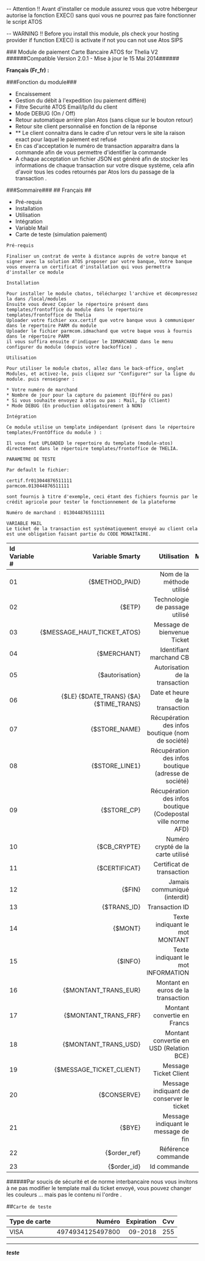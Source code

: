 ﻿-- Attention !! Avant d'installer ce module assurez vous que votre hébergeur autorise la fonction EXEC() sans quoi vous ne pourrez pas faire fonctionner le script ATOS

-- WARNING !! Before you install this module, pls check your hosting provider if function EXEC() is activate if not you can not use Atos SIPS



﻿### Module de paiement Carte Bancaire ATOS for Thelia V2
######Compatible Version 2.0.1 - Mise à jour le 15 Mai 2014######


__Français (Fr_fr) :__

###Fonction du module###

* Encaissement
* Gestion du débit à l'expedition (ou paiement différé)
* Filtre Securité ATOS Email/Ip/Id du client
* Mode DEBUG (On / Off)
* Retour automatique arrière plan Atos (sans clique sur le bouton retour)
* Retour site client personnalisé en fonction de la réponse
*  ** Le client connaitra dans le cadre d'un retour vers le site la raison exact pour laquel le paiement est refusé
* En cas d'acceptation le numéro de transaction apparaitra dans la commande afin de vous permettre d'identifier la commande
* A chaque acceptation un fichier JSON est généré afin de stocker les informations de chaque transaction sur votre disque système, cela afin d'avoir tous les codes retournés par Atos lors du passage de la transaction .


###Sommaire###
    ## Français ##

* Pré-requis
* Installation
* Utilisation
* Intégration
* Variable Mail
* Carte de teste (simulation paiement)


`Pré-requis`
```
Finaliser un contrat de vente à distance auprès de votre banque et signer avec la solution ATOS proposer par votre banque, Votre banque vous enverra un certificat d'installation qui vous permettra d'installer ce module
```

`Installation`

```
Pour installer le module cbatos, téléchargez l'archive et décompressez la dans /local/modules
Ensuite vous devez Copier le répertoire présent dans templates/frontoffice du module dans le repertoire templates/frontoffice de Thelia
Uploader votre fichier xxx.certif que votre banque vous à communiquer dans le repertoire PARM du module
Uploader le fichier parmcom.idmachand que votre baque vous à fournis dans le répertoire PARM
il vous suffira ensuite d'indiquer le IDMARCHAND dans le menu configurer du module (depuis votre backoffice) . 
```

`Utilisation`
```
Pour utiliser le module cbatos, allez dans le back-office, onglet Modules, et activez-le, puis cliquez sur "Configurer" sur la ligne du module. puis renseigner :

* Votre numéro de marchand
* Nombre de jour pour la capture du paiement (Différé ou pas)
* Si vous souhaite envoyez à atos ou pas : Mail, Ip (Client)
* Mode DEBUG (En production obligatoirement à NON)
```
`Intégration`
```
Ce module utilise un template indépendant (présent dans le répertoire templates/FrontOffice du module ) :

Il vous faut UPLOADED le repertoire du template (module-atos) directement dans le répertoire templates/frontoffice de THELIA.
```
`PARAMETRE DE TESTE `
```
Par default le fichier:

certif.fr013044876511111
parmcom.013044876511111

sont fournis à titre d'exemple, ceci étant des fichiers fournis par le crédit agricole pour tester le fonctionnement de la plateforme

Numéro de marchand : 013044876511111
```


`VARIABLE MAIL`<br>
`Le ticket de la transaction est systématiquement envoyé au client cela est une obligation faisant partie du CODE MONAITAIRE.`

 Id Variable # | Variable Smarty | Utilisation | Modifiable
:-----------|------------:|-------------:|-------------:
 01       |        {$METHOD_PAID} | Nom de la méthode utilisé | OUI
 02     |      {$ETP} |        Technologie de passage utilisé |
 03       |        {$MESSAGE_HAUT_TICKET_ATOS} |        Message de bienvenue Ticket |OUI   
 04         |          {$MERCHANT} |        Identifiant marchand CB |   
 05       |       {$autorisation} |Autorisation de la transaction|
 06    |     {$LE} {$DATE_TRANS} {$A} {$TIME_TRANS} |          Date et heure de la transaction |  
 07    |     {$STORE_NAME} |          Récupération des infos boutique (nom de société) |  
  08    |     {$STORE_LINE1} |          Récupération des infos boutique (adresse de société) |  
   09    |     {$STORE_CP} |          Récupération des infos boutique (Codepostal ville norme AFD) |  
    10    |     {$CB_CRYPTE} |          Numéro crypté de la carte utilisé |  
     11    |     {$CERTIFICAT} |          Certificat de transaction |  
      12    |     {$FIN} |          Jamais communiqué (interdit) |  
      13    |     {$TRANS_ID} |          Transaction ID |  
      14    |     {$MONT} |          Texte indiquant le mot MONTANT | OUI  
      15    |     {$INFO} |          Texte indiquant le mot INFORMATION | OUI 
      16    |     {$MONTANT_TRANS_EUR} |          Montant en euros de la transaction |  
      17    |     {$MONTANT_TRANS_FRF} |          Montant convertie en Francs |  
      18    |     {$MONTANT_TRANS_USD} |          Montant convertie en USD (Relation BCE) |  
      19    |     {$MESSAGE_TICKET_CLIENT} |         Message Ticket Client  | OUI
       20    |     {$CONSERVE} |          Message indiquant de conserver le ticket | OUI
        21    |     {$BYE} |          Message indiquant le message de fin  | OUI
         22    |     {$order_ref} |          Référence commande |
          23    |     {$order_id} |          Id commande |
          
      
    

######Par soucis de sécurité et de norme interbancaire nous vous invitons à ne pas modifier le template mail du ticket envoyé, vous pouvez changer les couleurs ... mais pas le contenu ni l'ordre .

##`Carte de teste`

Type de carte | Numéro | Expiration | Cvv
:-----------|------------:|-------------:|-------------:
VISA|4974934125497800|09-2018|255

* * * 

___teste___


















